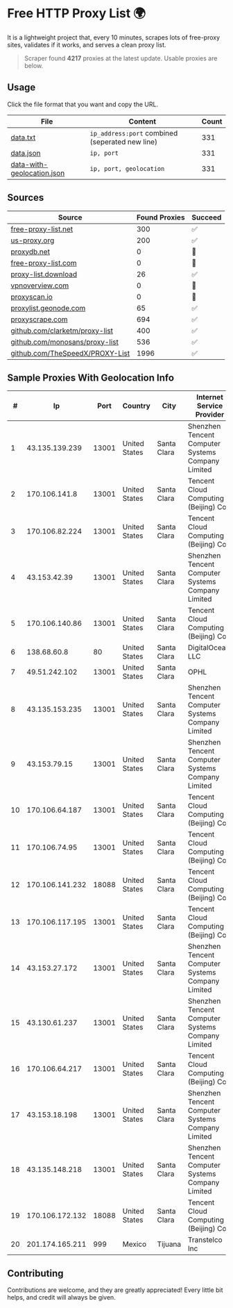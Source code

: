 
# Free HTTP Proxy List 🌍

It is a lightweight project that, every 10 minutes, scrapes lots of free-proxy sites, validates if it works, and serves a clean proxy list.


> Scraper found **4217** proxies at the latest update. Usable proxies are below.

## Usage

Click the file format that you want and copy the URL.


|File|Content|Count|
|----|-------|-----|
|[data.txt](https://raw.githubusercontent.com/themiralay/Proxy-List-World/master/data.txt)|`ip_address:port` combined (seperated new line)|331|
|[data.json](https://raw.githubusercontent.com/themiralay/Proxy-List-World/master/data.json)|`ip, port`|331|
|[data-with-geolocation.json](https://raw.githubusercontent.com/themiralay/Proxy-List-World/master/data-with-geolocation.json)|`ip, port, geolocation`|331|

## Sources

|Source|Found Proxies|Succeed|
|------|-------------|-------|
|[free-proxy-list.net](https://free-proxy-list.net)|300|✅|
|[us-proxy.org](https://www.us-proxy.org)|200|✅|
|[proxydb.net](http://proxydb.net)|0|🚫|
|[free-proxy-list.com](https://free-proxy-list.com/?page=&port=&type%5B%5D=http&type%5B%5D=https&up_time=0&search=Search)|0|🚫|
|[proxy-list.download](https://www.proxy-list.download/HTTP)|26|✅|
|[vpnoverview.com](https://vpnoverview.com/privacy/anonymous-browsing/free-proxy-servers)|0|🚫|
|[proxyscan.io](https://www.proxyscan.io)|0|🚫|
|[proxylist.geonode.com](https://proxylist.geonode.com/api/proxy-list?limit=300&page=1&sort_by=lastChecked&sort_type=desc&protocols=http,https)|65|✅|
|[proxyscrape.com](https://api.proxyscrape.com/v2/?request=displayproxies&protocol=http&timeout=10000&country=all&ssl=all&anonymity=all)|694|✅|
|[github.com/clarketm/proxy-list](https://raw.githubusercontent.com/clarketm/proxy-list/master/proxy-list-raw.txt)|400|✅|
|[github.com/monosans/proxy-list](https://raw.githubusercontent.com/monosans/proxy-list/main/proxies/http.txt)|536|✅|
|[github.com/TheSpeedX/PROXY-List](https://raw.githubusercontent.com/TheSpeedX/PROXY-List/master/http.txt)|1996|✅|


## Sample Proxies With Geolocation Info

|#|Ip|Port|Country|City|Internet Service Provider|
|-|--|----|-------|----|-------------------------|
|1|43.135.139.239|13001|United States|Santa Clara|Shenzhen Tencent Computer Systems Company Limited|
|2|170.106.141.8|13001|United States|Santa Clara|Tencent Cloud Computing (Beijing) Co|
|3|170.106.82.224|13001|United States|Santa Clara|Tencent Cloud Computing (Beijing) Co|
|4|43.153.42.39|13001|United States|Santa Clara|Shenzhen Tencent Computer Systems Company Limited|
|5|170.106.140.86|13001|United States|Santa Clara|Tencent Cloud Computing (Beijing) Co|
|6|138.68.60.8|80|United States|Santa Clara|DigitalOcean, LLC|
|7|49.51.242.102|13001|United States|Santa Clara|OPHL|
|8|43.135.153.235|13001|United States|Santa Clara|Shenzhen Tencent Computer Systems Company Limited|
|9|43.153.79.15|13001|United States|Santa Clara|Shenzhen Tencent Computer Systems Company Limited|
|10|170.106.64.187|13001|United States|Santa Clara|Tencent Cloud Computing (Beijing) Co|
|11|170.106.74.95|13001|United States|Santa Clara|Tencent Cloud Computing (Beijing) Co|
|12|170.106.141.232|18088|United States|Santa Clara|Tencent Cloud Computing (Beijing) Co|
|13|170.106.117.195|13001|United States|Santa Clara|Tencent Cloud Computing (Beijing) Co|
|14|43.153.27.172|13001|United States|Santa Clara|Shenzhen Tencent Computer Systems Company Limited|
|15|43.130.61.237|13001|United States|Santa Clara|Shenzhen Tencent Computer Systems Company Limited|
|16|170.106.64.217|13001|United States|Santa Clara|Tencent Cloud Computing (Beijing) Co|
|17|43.153.18.198|13001|United States|Santa Clara|Shenzhen Tencent Computer Systems Company Limited|
|18|43.135.148.218|13001|United States|Santa Clara|Shenzhen Tencent Computer Systems Company Limited|
|19|170.106.172.132|18088|United States|Santa Clara|Tencent Cloud Computing (Beijing) Co|
|20|201.174.165.211|999|Mexico|Tijuana|Transtelco Inc|



## Contributing

Contributions are welcome, and they are greatly appreciated! Every
little bit helps, and credit will always be given.

